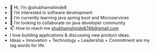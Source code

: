 - 👋 Hi, I’m @shubhamshinde8
- 👀 I’m interested in software development
- 🌱 I’m currently learning java spring boot and Microservices 
- 💞️ I’m looking to collaborate on java developer community
- 📫 How to reach me shubhamshinde8746@gmail.com
-  I love building applications & discussing new product ideas.
-  Ideas + Innovation + Technology + Leadership + Commitment are my tag words for life.

<!---
shubhamshinde8/shubhamshinde8 is a ✨ special ✨ repository because its `README.md` (this file) appears on your GitHub profile.
You can click the Preview link to take a look at your changes.
![wp11161509-spring-boot-wallpapers](https://github.com/user-attachments/assets/2d04cadb-798f-4126-ac0a-8c6ba0be5d8b)

